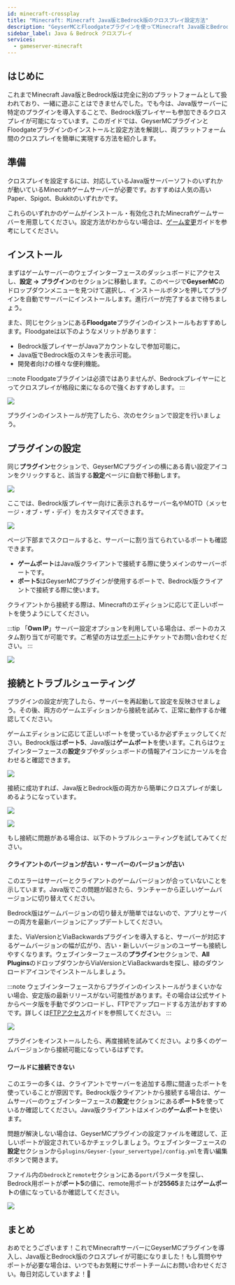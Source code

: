 ```yaml
---
id: minecraft-crossplay
title: "Minecraft: Minecraft Java版とBedrock版のクロスプレイ設定方法"
description: "GeyserMCとFloodgateプラグインを使ってMinecraft Java版とBedrock版のシームレスなクロスプレイを実現 → 今すぐ詳しくチェック"
sidebar_label: Java & Bedrock クロスプレイ
services:
  - gameserver-minecraft
---
```


## はじめに

これまでMinecraft Java版とBedrock版は完全に別のプラットフォームとして扱われており、一緒に遊ぶことはできませんでした。でも今は、Java版サーバーに特定のプラグインを導入することで、Bedrock版プレイヤーも参加できるクロスプレイが可能になっています。このガイドでは、GeyserMCプラグインとFloodgateプラグインのインストールと設定方法を解説し、両プラットフォーム間のクロスプレイを簡単に実現する方法を紹介します。

## 準備

クロスプレイを設定するには、対応しているJava版サーバーソフトのいずれかが動いているMinecraftゲームサーバーが必要です。おすすめは人気の高いPaper、Spigot、Bukkitのいずれかです。

これらのいずれかのゲームがインストール・有効化されたMinecraftゲームサーバーを用意してください。設定方法がわからない場合は、[ゲーム変更](gameserver-gameswitch.md)ガイドを参考にしてください。

## インストール

まずはゲームサーバーのウェブインターフェースのダッシュボードにアクセスし、**設定 -> プラグイン**のセクションに移動します。このページで**GeyserMC**のドロップダウンメニューを見つけて選択し、インストールボタンを押してプラグインを自動でサーバーにインストールします。進行バーが完了するまで待ちましょう。

また、同じセクションにある**Floodgate**プラグインのインストールもおすすめします。Floodgateは以下のようなメリットがあります：
- Bedrock版プレイヤーがJavaアカウントなしで参加可能に。
- Java版でBedrock版のスキンを表示可能。
- 開発者向けの様々な便利機能。

:::note
Floodgateプラグインは必須ではありませんが、Bedrockプレイヤーにとってクロスプレイが格段に楽になるので強くおすすめします。
:::

![](https://screensaver01.zap-hosting.com/index.php/s/cagcHmzwR2yBZSo/preview)

プラグインのインストールが完了したら、次のセクションで設定を行いましょう。

## プラグインの設定

同じ**プラグイン**セクションで、GeyserMCプラグインの横にある青い設定アイコンをクリックすると、該当する**設定**ページに自動で移動します。

![](https://screensaver01.zap-hosting.com/index.php/s/RAZKNSdePa5wBs4/preview)

ここでは、Bedrock版プレイヤー向けに表示されるサーバー名やMOTD（メッセージ・オブ・ザ・デイ）をカスタマイズできます。

![](https://screensaver01.zap-hosting.com/index.php/s/kBzxQkmNgdsWgZb/preview)

ページ下部までスクロールすると、サーバーに割り当てられているポートも確認できます。

- **ゲームポート**はJava版クライアントで接続する際に使うメインのサーバーポートです。
- **ポート5**はGeyserMCプラグインが使用するポートで、Bedrock版クライアントで接続する際に使います。

クライアントから接続する際は、Minecraftのエディションに応じて正しいポートを使うようにしてください。

:::tip
「**Own IP**」サーバー設定オプションを利用している場合は、ポートのカスタム割り当てが可能です。ご希望の方は[サポート](https://zap-hosting.com/en/customer/support/)にチケットでお問い合わせください。
:::

![](https://screensaver01.zap-hosting.com/index.php/s/joA62kWeJ5crCmY/preview)

<!--

### Floodgateプラグイン

Floodgateプラグインをインストールした場合は、GeyserMCの設定ファイルを編集してFloodgateをメインの認証方法に設定する必要があります。設定ファイルを編集する際は、サーバーを必ず停止してから行ってください。そうしないと変更が上書きされる可能性があります。

ゲームサーバーのウェブインターフェースの**設定**セクションから`plugins/Geyser-[your_servertype]/config.yml`ファイルを青い編集ボタンで開きます。

![](https://screensaver01.zap-hosting.com/index.php/s/ixCtkQ5WWWacfGe/preview)

ファイル内の`remote`セクションにある`auth-type`パラメータを**online**から**floodgate**に変更して保存してください。

![](https://screensaver01.zap-hosting.com/index.php/s/c6JRFxPfjGBSWZi/preview)

これでGeyserMCはFloodgateプラグインを使ったユーザー認証を行い、先述のメリットが利用可能になります。
-->

## 接続とトラブルシューティング

プラグインの設定が完了したら、サーバーを再起動して設定を反映させましょう。その後、両方のゲームエディションから接続を試みて、正常に動作するか確認してください。

ゲームエディションに応じて正しいポートを使っているか必ずチェックしてください。Bedrock版は**ポート5**、Java版は**ゲームポート**を使います。これらはウェブインターフェースの**設定**タブやダッシュボードの情報アイコンにカーソルを合わせると確認できます。

![](https://screensaver01.zap-hosting.com/index.php/s/M42ZkamKHieRcEz/preview)

接続に成功すれば、Java版とBedrock版の両方から簡単にクロスプレイが楽しめるようになっています。

![](https://screensaver01.zap-hosting.com/index.php/s/oMRWkaSs5KKbkzy/preview)

![](https://screensaver01.zap-hosting.com/index.php/s/xyMaENLFx4BCSPF/preview)

もし接続に問題がある場合は、以下のトラブルシューティングを試してみてください。

#### クライアントのバージョンが古い・サーバーのバージョンが古い

このエラーはサーバーとクライアントのゲームバージョンが合っていないことを示しています。Java版でこの問題が起きたら、ランチャーから正しいゲームバージョンに切り替えてください。

Bedrock版はゲームバージョンの切り替えが簡単ではないので、アプリとサーバーの両方を最新バージョンにアップデートしてください。

また、ViaVersionとViaBackwardsプラグインを導入すると、サーバーが対応するゲームバージョンの幅が広がり、古い・新しいバージョンのユーザーも接続しやすくなります。ウェブインターフェースの**プラグイン**セクションで、**All Plugins**のドロップダウンからViaVersionとViaBackwardsを探し、緑のダウンロードアイコンでインストールしましょう。

:::note
ウェブインターフェースからプラグインのインストールがうまくいかない場合、安定版の最新リリースがない可能性があります。その場合は公式サイトからベータ版を手動でダウンロードし、FTPでアップロードする方法がおすすめです。詳しくは[FTPアクセス](gameserver-ftpaccess.md)ガイドを参照してください。
:::

![](https://screensaver01.zap-hosting.com/index.php/s/QCcndf6TGMsrw7x/preview)

プラグインをインストールしたら、再度接続を試みてください。より多くのゲームバージョンから接続可能になっているはずです。

#### ワールドに接続できない

このエラーの多くは、クライアントでサーバーを追加する際に間違ったポートを使っていることが原因です。Bedrock版クライアントから接続する場合は、ゲームサーバーのウェブインターフェースの**設定**セクションにある**ポート5**を使っているか確認してください。Java版クライアントはメインの**ゲームポート**を使います。

問題が解決しない場合は、GeyserMCプラグインの設定ファイルを確認して、正しいポートが設定されているかチェックしましょう。ウェブインターフェースの**設定**セクションから`plugins/Geyser-[your_servertype]/config.yml`を青い編集ボタンで開きます。

ファイル内の`bedrock`と`remote`セクションにある`port`パラメータを探し、Bedrock用ポートが**ポート5**の値に、remote用ポートが**25565**または**ゲームポート**の値になっているか確認してください。

![](https://screensaver01.zap-hosting.com/index.php/s/AcZ5JAasBcKQpCm/preview)

## まとめ

おめでとうございます！これでMinecraftサーバーにGeyserMCプラグインを導入し、Java版とBedrock版のクロスプレイが可能になりました！もし質問やサポートが必要な場合は、いつでもお気軽にサポートチームにお問い合わせください。毎日対応していますよ！🙂